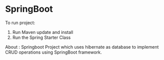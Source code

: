 # SpringBoot

To run project:
1. Run Maven update and install
2. Run the Spring Starter Class

About :
  Springboot Project which uses hibernate as database to implement CRUD operations using SpringBoot framework.
